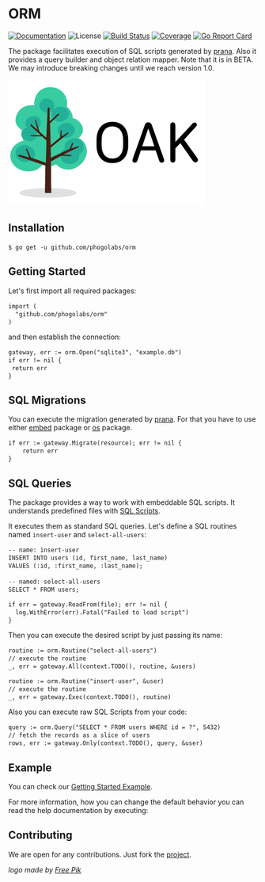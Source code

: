 # ORM

[![Documentation][godoc-img]][godoc-url]
![License][license-img]
[![Build Status][action-img]][action-url]
[![Coverage][codecov-img]][codecov-url]
[![Go Report Card][report-img]][report-url]

The package facilitates execution of SQL scripts generated by
[prana][prana-url]. Also it provides a query builder and object relation mapper.
Note that it is in BETA. We may introduce breaking changes until we reach
version 1.0.

[![ORM][orm-img]][orm-url]

## Installation

```console
$ go get -u github.com/phogolabs/orm
```

## Getting Started

Let's first import all required packages:

```golang
import (
  "github.com/phogolabs/orm"
)
```

and then establish the connection:

```golang
gateway, err := orm.Open("sqlite3", "example.db")
if err != nil {
 return err
}
```

## SQL Migrations

You can execute the migration generated by [prana][prana-url]. For that you have
to use either [embed][embed-url] package or [os][os-url] package.

```golang
if err := gateway.Migrate(resource); err != nil {
	return err
}
```

## SQL Queries

The package provides a way to work with embeddable SQL scripts. It understands predefined files with [SQL Scripts](https://github.com/phogolabs/prana#sql-scripts-and-commands).

It executes them as standard SQL queries. Let's define a SQL routines named `insert-user` and `select-all-users`:

```
-- name: insert-user
INSERT INTO users (id, first_name, last_name)
VALUES (:id, :first_name, :last_name);

-- named: select-all-users
SELECT * FROM users;
```

```golang
if err = gateway.ReadFrom(file); err != nil {
  log.WithError(err).Fatal("Failed to load script")
}
```

Then you can execute the desired script by just passing its name:

```golang
routine := orm.Routine("select-all-users")
// execute the routine
_, err = gateway.All(context.TODO(), routine, &users)
```

```golang
routine := orm.Routine("insert-user", &user)
// execute the routine
_, err = gateway.Exec(context.TODO(), routine)
```

Also you can execute raw SQL Scripts from your code:

```golang
query := orm.Query("SELECT * FROM users WHERE id = ?", 5432)
// fetch the records as a slice of users
rows, err := gateway.Only(context.TODO(), query, &user)
```

## Example

You can check our [Getting Started Example](/example).

For more information, how you can change the default behavior you can read the
help documentation by executing:

## Contributing

We are open for any contributions. Just fork the
[project](https://github.com/phogolabs/orm).

*logo made by [Free Pik][logo-author-url]*

[report-img]: https://goreportcard.com/badge/github.com/phogolabs/orm
[report-url]: https://goreportcard.com/report/github.com/phogolabs/orm
[logo-author-url]: https://www.freepik.com/free-photos-vectors/tree
[logo-license]: http://creativecommons.org/licenses/by/3.0/
[orm-url]: https://github.com/phogolabs/orm
[orm-img]: media/img/logo.png
[codecov-url]: https://codecov.io/gh/phogolabs/orm
[codecov-img]: https://codecov.io/gh/phogolabs/orm/branch/master/graph/badge.svg
[action-img]: https://github.com/phogolabs/orm/workflows/main/badge.svg
[action-url]: https://github.com/phogolabs/orm/actions
[orm-url]: https://github.com/phogolabs/orm
[godoc-url]: https://godoc.org/github.com/phogolabs/orm
[godoc-img]: https://godoc.org/github.com/phogolabs/orm?status.svg
[license-img]: https://img.shields.io/badge/license-MIT-blue.svg
[software-license-url]: LICENSE
[embed-url]: https://golang.org/pkg/embed
[os-url]: https://golang.org/pkg/os
[prana-url]: https://github.com/phogolabs/prana
[sqlx-url]: https://github.com/jmoiron/sqlx
